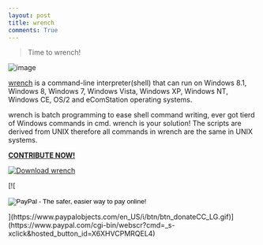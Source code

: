 ```yaml
---
layout: post
title: wrench
comments: True
---
```



> Time to wrench!


![image](https://raw.githubusercontent.com/josephgodwinkimani/blogsite/gh-pages/images/wrenchaa.png)


[wrench](https://bitbucket.org/josephgodwinkimani/wrench/) is a command-line interpreter(shell) that can run on Windows 8.1, Windows 8, Windows 7, Windows Vista, Windows XP, Windows NT, Windows CE, OS/2 and eComStation operating systems.

wrench is batch programming to ease shell command writing, ever got tierd of Windows commands in cmd. wrench is your solution! The scripts are derived from UNIX therefore all commands in wrench are the same in UNIX systems.

[**CONTRIBUTE NOW!**](https://bitbucket.org/josephgodwinkimani/wrench/)



[![Download wrench](https://a.fsdn.com/con/app/sf-download-button)](https://sourceforge.net/projects/wrench/files/latest/download)

[![ <form action="https://www.paypal.com/cgi-bin/webscr" method="post" target="_top">
<input type="hidden" name="cmd" value="_s-xclick">
<input type="hidden" name="hosted_button_id" value="ZQVADBPY2D2D6">
<input type="image" src="https://www.paypalobjects.com/en_US/i/btn/btn_donateCC_LG.gif" border="0" name="submit" alt="PayPal - The safer, easier way to pay online!">
<img alt="" border="0" src="https://www.paypalobjects.com/en_US/i/scr/pixel.gif" width="1" height="1">
</form>](https://www.paypalobjects.com/en_US/i/btn/btn_donateCC_LG.gif)](https://www.paypal.com/cgi-bin/webscr?cmd=_s-xclick&hosted_button_id=X6XHVCPMRQEL4)




